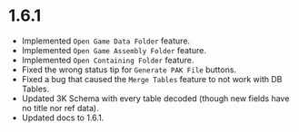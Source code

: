 # 1.6.1

- Implemented `Open Game Data Folder` feature.
- Implemented `Open Game Assembly Folder` feature.
- Implemented `Open Containing Folder` feature.
- Fixed the wrong status tip for `Generate PAK File` buttons.
- Fixed a bug that caused the `Merge Tables` feature to not work with DB Tables.
- Updated 3K Schema with every table decoded (though new fields have no title nor ref data).
- Updated docs to 1.6.1. 